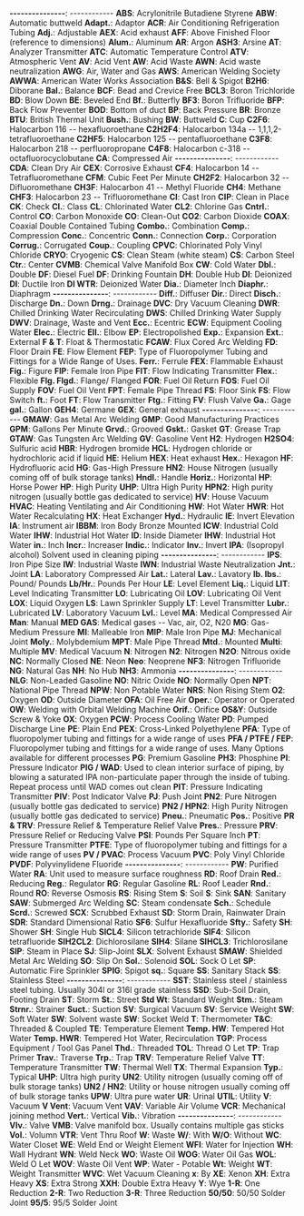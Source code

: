 **---------------**: ------------
**ABS**: Acrylonitrile Butadiene Styrene
**ABW**: Automatic buttweld
**Adapt.**: Adaptor
**ACR**: Air Conditioning Refrigeration Tubing
**Adj.**: Adjustable
**AEX**: Acid exhaust
**AFF**: Above Finished Floor (reference to dimensions)
**Alum.**: Aluminum
**AR**: Argon
**ASH3**: Arsine
**AT**: Analyzer Transmitter
**ATC**: Automatic Temperature Control
**ATV**: Atmospheric Vent
**AV**: Acid Vent
**AW**: Acid Waste
**AWN**: Acid waste neutralization
**AWG**: Air, Water and Gas
**AWS**: American Welding Society
**AWWA**: American Water Works Association
**B&S**: Bell & Spigot
**B2H6**: Diborane
**Bal.**: Balance
**BCF**: Bead and Crevice Free
**BCL3**: Boron Trichloride
**BD**: Blow Down
**BE**: Beveled End
**Bf.**: Butterfly
**BF3**: Boron Trifluoride
**BFP**: Back Flow Preventer
**BOD**: Bottom of duct
**BP**: Back Pressure
**BR**: Bronze
**BTU**: British Thermal Unit
**Bush.**: Bushing
**BW**: Buttweld
**C**: Cup
**C2F6**: Halocarbon 116 -- hexafluoroethane
**C2H2F4**: Halocarbon 134a -- 1,1,1,2-tetrafluoroethane
**C2HF5**: Halocarbon 125 -- pentafluoroethane
**C3F8**: Halocarbon 218 -- perfluoropropane
**C4F8**: Halocarbon c-318 -- octafluorocyclobutane
**CA**: Compressed Air
**---------------**: ------------
**CDA**: Clean Dry Air
**CEX**: Corrosive Exhaust
**CF4**: Halocarbon 14 -- Tetrafluoromethane
**CFM**: Cubic Feet Per Minute
**CH2F2**: Halocarbon 32 -- Difluoromethane
**CH3F**: Halocarbon 41 -- Methyl Fluoride
**CH4**: Methane
**CHF3**: Halocarbon 23 -- Trifluoromethane
**CI**: Cast Iron
**CIP**: Clean in Place
**CK**: Check
**Cl.**: Class
**CL**: Chlorinated Water
**CL2**: Chlorine Gas
**Cntrl.**: Control
**CO**: Carbon Monoxide
**CO**: Clean-Out
**CO2**: Carbon Dioxide
**COAX**: Coaxial Double Contained Tubing
**Combo.**: Combination
**Comp.**: Compression
**Conc.**: Concentric
**Conn.**: Connection
**Corp.**: Corporation
**Corrug.**: Corrugated
**Coup.**: Coupling
**CPVC**: Chlorinated Poly Vinyl Chloride
**CRYO**: Cryogenic
**CS**: Clean Steam (white steam)
**CS**: Carbon Steel
**Ctr.**: Center
**CVMB**: Chemical Valve Manifold Box
**CW**: Cold Water
**Dbl.**: Double
**DF**: Diesel Fuel
**DF**: Drinking Fountain
**DH**: Double Hub
**DI**: Deionized
**DI**: Ductile Iron
**DI WTR**: Deionized Water
**Dia.**: Diameter Inch
**Diaphr.**: Diaphragm
**---------------**: ------------
**Diff.**: Diffuser
**Dir.**: Direct
**Disch.**: Discharge
**Dn.**: Down
**Drng.**: Drainage
**DVC**: Dry Vacuum Cleaning
**DWR**: Chilled Drinking Water Recirculating
**DWS**: Chilled Drinking Water Supply
**DWV**: Drainage, Waste and Vent
**Ecc.**: Ecentric
**ECW**: Equipment Cooling Water
**Elec.**: Electric
**Ell.**: Elbow
**EP**: Electropolished
**Exp.**: Expansion
**Ext.**: External
**F & T**: Float & Thermostatic
**FCAW**: Flux Cored Arc Welding
**FD**: Floor Drain
**FE**: Flow Element
**FEP**: Type of Fluoropolymer Tubing and Fittings for a Wide Range of Uses.
**Ferr.**: Ferrule
**FEX**: Flammable Exhaust
**Fig.**: Figure
**FIP**: Female Iron Pipe
**FIT**: Flow Indicating Transmitter
**Flex.**: Flexible
**Flg. Flgd.**: Flange/ Flanged
**FOR**: Fuel Oil Return
**FOS**: Fuel Oil Supply
**FOV**: Fuel Oil Vent
**FPT**: Female Pipe Thread
**FS**: Floor Sink
**FS**: Flow Switch
**ft.**: Foot
**FT**: Flow Transmitter
**Ftg.**: Fitting
**FV**: Flush Valve
**Ga.**: Gage
**gal.**: Gallon
**GEH4**: Germane
**GEX**: General exhaust
**---------------**: ------------
**GMAW**: Gas Metal Arc Welding
**GMP**: Good Manufacturing Practices
**GPM**: Gallons Per Minute
**Grvd.**: Grooved
**Gskt.**: Gasket
**GT**: Grease Trap
**GTAW**: Gas Tungsten Arc Welding
**GV**: Gasoline Vent
**H2**: Hydrogen
**H2SO4**: Sulfuric acid
**HBR**: Hydrogen bromide
**HCL**: Hydrogen chloride or hydrochloric acid if liquid
**HE**: Helium
**HEX**: Heat exhaust
**Hex.**: Hexagon
**HF**: Hydrofluoric acid
**HG**: Gas-High Pressure
**HN2**: House Nitrogen (usually coming off of bulk storage tanks)
**Hndl.**: Handle
**Horiz.**: Horizontal
**HP**: Horse Power
**HP**: High Purity
**UHP**: Ultra High Purity
**HPN2**: High purity nitrogen (usually bottle gas dedicated to service)
**HV**: House Vacuum
**HVAC**: Heating Ventilating and Air Conditioning
**HW**: Hot Water
**HWR**: Hot Water Recalculating
**HX**: Heat Exchanger
**Hyd.**: Hydraulic
**IE**: Invert Elevation
**IA**: Instrument air
**IBBM**: Iron Body Bronze Mounted
**ICW**: Industrial Cold Water
**IHW**: Industrial Hot Water
**ID**: Inside Diameter
**IHW**: Industrial Hot Water
**in.**: Inch
**Incr.**: Increaser
**Indic.**: Indicator
**Inv.**: Invert
**IPA**: (Isopropyl alcohol) Solvent used in cleaning piping
**---------------**: ------------
**IPS**: Iron Pipe Size
**IW**: Industrial Waste
**IWN**: Industrial Waste Neutralization
**Jnt.**: Joint
**LA**: Laboratory Compressed Air
**Lat.**: Lateral
**Lav.**: Lavatory
**lb. lbs.**: Pound/ Pounds
**Lb/Hr.**: Pounds Per Hour
**LE**: Level Element
**Liq.**: Liquid
**LIT**: Level Indicating Transmitter
**LO**: Lubricating Oil
**LOV**: Lubricating Oil Vent
**LOX**: Liquid Oxygen
**LS**: Lawn Sprinkler Supply
**LT**: Level Transmitter
**Lubr.**: Lubricated
**LV**: Laboratory Vacuum
**Lvl.**: Level
**MA**: Medical Compressed Air
**Man**: Manual
**MED GAS**: Medical gases -- Vac, air, O2, N20
**MG**: Gas-Medium Pressure
**MI**: Malleable Iron
**MIP**: Male Iron Pipe
**MJ**: Mechanical Joint
**Moly.**: Molybdemium
**MPT**: Male Pipe Thread
**Mtd.**: Mounted
**Multi**: Multiple
**MV**: Medical Vacuum
**N**: Nitrogen
**N2**: Nitrogen
**N2O**: Nitrous oxide
**NC**: Normally Closed
**NE**: Neon
**Neo**: Neoprene
**NF3**: Nitrogen Trifluoride
**NG**: Natural Gas
**NH**: No Hub
**NH3**: Ammonia
**---------------**: ------------
**NLG**: Non-Leaded Gasoline
**NO**: Nitric Oxide
**NO**: Normally Open
**NPT**: National Pipe Thread
**NPW**: Non Potable Water
**NRS**: Non Rising Stem
**O2**: Oxygen
**OD**: Outside Diameter
**OFA**: Oil Free Air
**Oper.**: Operator or Operated
**OW**: Welding with Orbital Welding Machine
**Orif.**: Orifice
**OS&Y**: Outside Screw & Yoke
**OX**: Oxygen
**PCW**: Process Cooling Water
**PD**: Pumped Discharge Line
**PE**: Plain End
**PEX**: Cross-Linked Polyethylene
**PFA**: Type of fluoropolymer tubing and fittings for a wide range of uses
**PFA / PTFE / FEP**: Fluoropolymer tubing and fittings for a wide range of uses. Many Options available for different processes
**PG**: Premium Gasoline
**PH3**: Phosphine
**PI**: Pressure Indicator
**PIG / WAD**: Used to clean interior surface of piping, by blowing a saturated IPA non-particulate paper through the inside of tubing. Repeat process until WAD comes out clean
**PIT**: Pressure Indicating Transmitter
**PIV**: Post Indicator Valve
**PJ**: Push Joint
**PN2**: Pure Nitrogen (usually bottle gas dedicated to service)
**PN2 / HPN2**: High Purity Nitrogen (usually bottle gas dedicated to service)
**Pneu.**: Pneumatic
**Pos.**: Positive
**PR & TRV**: Pressure Relief & Temperature Relief Valve
**Pres.**: Pressure
**PRV**: Pressure Relief or Reducing Valve
**PSI**: Pounds Per Square Inch
**PT**: Pressure Transmitter
**PTFE**: Type of fluoropolymer tubing and fittings for a wide range of uses
**PV / PVAC**: Process Vacuum
**PVC**: Poly Vinyl Chloride
**PVDF**: Polyvinylidene Fluoride
**---------------**: ------------
**PW**: Purified Water
**RA**: Unit used to measure surface roughness
**RD**: Roof Drain
**Red.**: Reducing
**Reg.**: Regulator
**RG**: Regular Gasoline
**RL**: Roof Leader
**Rnd.**: Round
**RO**: Reverse Osmosis
**RS**: Rising Stem
**S**: Soil
**S**: Sink
**SAN**: Sanitary
**SAW**: Submerged Arc Welding
**SC**: Steam condensate
**Sch.**: Schedule
**Scrd.**: Screwed
**SCX**: Scrubbed Exhaust
**SD**: Storm Drain, Rainwater Drain
**SDR**: Standard Dimensional Ratio
**SF6**: Sulfur Hexafluoride
**Sfty.**: Safety
**SH**: Shower
**SH**: Single Hub
**SICL4**: Silicon tetrachloride
**SIF4**: Silicon tetrafluoride
**SIH2CL2**: Dichlorosilane
**SIH4**: Silane
**SIHCL3**: Trichlorosilane
**SIP**: Steam in Place
**SJ**: Slip-Joint
**SLX**: Solvent Exhaust
**SMAW**: Shielded Metal Arc Welding
**SO**: Slip On
**Sol.**: Solenoid
**SOL**: Sock O Let
**SP**: Automatic Fire Sprinkler
**SPIG**: Spigot
**sq.**: Square
**SS**: Sanitary Stack
**SS**: Stainless Steel
**---------------**: ------------
**SST**: Stainless steel / stainless steel tubing. Usually 304l or 316l grade stainless
**SSD**: Sub-Soil Drain, Footing Drain
**ST**: Storm
**St.**: Street
**Std Wt**: Standard Weight
**Stm.**: Steam
**Strnr.**: Strainer
**Suct.**: Suction
**SV**: Surgical Vacuum
**SV**: Service Weight
**SW**: Soft Water
**SW**: Solvent waste
**SW**: Socket Weld
**T**: Thermometer
**T&C**: Threaded & Coupled
**TE**: Temperature Element
**Temp. HW**: Tempered Hot Water
**Temp. HWR**: Tempered Hot Water, Recirculation
**TGP**: Process Equipment / Tool Gas Panel
**Thd.**: Threaded
**TOL**: Thread O Let
**TP**: Trap Primer
**Trav.**: Traverse
**Trp.**: Trap
**TRV**: Temperature Relief Valve
**TT**: Temperature Transmitter
**TW**: Thermal Well
**TX**: Thermal Expansion
**Typ.**: Typical
**UHP**: Ultra high purity
**UN2**: Utility nitrogen (usually coming off of bulk storage tanks)
**UN2 / HN2**: Utility or house nitrogen usually coming off of bulk storage tanks
**UPW**: Ultra pure water
**UR**: Urinal
**UTIL**: Utility
**V**: Vacuum
**V Vent**: Vacuum Vent
**VAV**: Variable Air Volume
**VCR**: Mechanical joining method
**Vert.**: Vertical
**Vib.**: Vibration
**---------------**: ------------
**Vlv.**: Valve
**VMB**: Valve manifold box. Usually contains multiple gas sticks
**Vol.**: Volumn
**VTR**: Vent Thru Roof
**W**: Waste
**W/**: With
**W/O**: Without
**WC**: Water Closet
**WE**: Weld End or Weight Element
**WFI**: Water for Injection
**WH**: Wall Hydrant
**WN**: Weld Neck
**WO**: Waste Oil
**WOG**: Water Oil Gas
**WOL**: Weld O Let
**WOV**: Waste Oil Vent
**WP**: Water - Potable
**Wt**: Weight
**WT**: Weight Transmitter
**WVC**: Wet Vacuum Cleaning
**x**: By
**XE**: Xenon
**XH**: Extra Heavy
**XS**: Extra Strong
**XXH**: Double Extra Heavy
**Y**: Wye
**1-R**: One Reduction
**2-R**: Two Reduction
**3-R**: Three Reduction
**50/50**: 50/50 Solder Joint
**95/5**: 95/5 Solder Joint